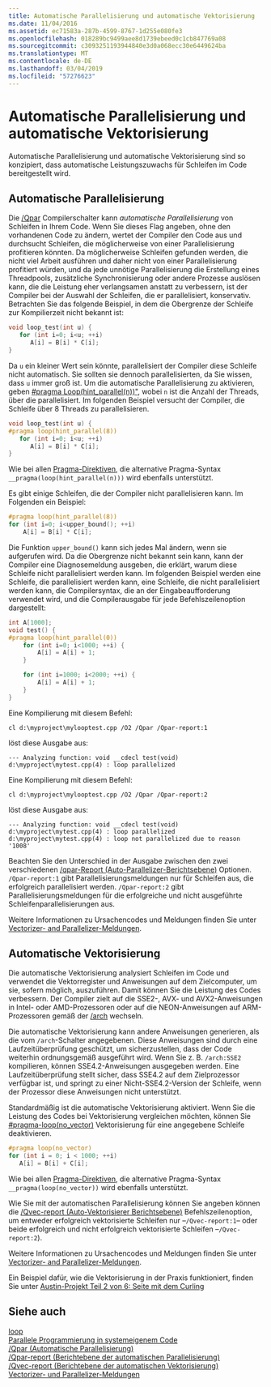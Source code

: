 ```yaml
---
title: Automatische Parallelisierung und automatische Vektorisierung
ms.date: 11/04/2016
ms.assetid: ec71583a-287b-4599-8767-1d255e080fe3
ms.openlocfilehash: 018289bc9499aee8d1739ebeed0c1cb847769a08
ms.sourcegitcommit: c3093251193944840e3d0a068ecc30e6449624ba
ms.translationtype: MT
ms.contentlocale: de-DE
ms.lasthandoff: 03/04/2019
ms.locfileid: "57276623"
---
```

# <a name="auto-parallelization-and-auto-vectorization"></a>Automatische Parallelisierung und automatische Vektorisierung

Automatische Parallelisierung und automatische Vektorisierung sind so konzipiert, dass automatische Leistungszuwachs für Schleifen im Code bereitgestellt wird.

## <a name="auto-parallelizer"></a>Automatische Parallelisierung

Die [/Qpar](../build/reference/qpar-auto-parallelizer.md) Compilerschalter kann *automatische Parallelisierung* von Schleifen in Ihrem Code. Wenn Sie dieses Flag angeben, ohne den vorhandenen Code zu ändern, wertet der Compiler den Code aus und durchsucht Schleifen, die möglicherweise von einer Parallelisierung profitieren könnten. Da möglicherweise Schleifen gefunden werden, die nicht viel Arbeit ausführen und daher nicht von einer Parallelisierung profitiert würden, und da jede unnötige Parallelisierung die Erstellung eines Threadpools, zusätzliche Synchronisierung oder andere Prozesse auslösen kann, die die Leistung eher verlangsamen anstatt zu verbessern, ist der Compiler bei der Auswahl der Schleifen, die er parallelisiert, konservativ. Betrachten Sie das folgende Beispiel, in dem die Obergrenze der Schleife zur Kompilierzeit nicht bekannt ist:

```cpp
void loop_test(int u) {
   for (int i=0; i<u; ++i)
      A[i] = B[i] * C[i];
}
```

Da `u` ein kleiner Wert sein könnte, parallelisiert der Compiler diese Schleife nicht automatisch. Sie sollten sie dennoch parallelisierten, da Sie wissen, dass `u` immer groß ist. Um die automatische Parallelisierung zu aktivieren, geben [#pragma Loop(hint_parallel(n))"](../preprocessor/loop.md), wobei `n` ist die Anzahl der Threads, über die parallelisiert. Im folgenden Beispiel versucht der Compiler, die Schleife über 8 Threads zu parallelisieren.

```cpp
void loop_test(int u) {
#pragma loop(hint_parallel(8))
   for (int i=0; i<u; ++i)
      A[i] = B[i] * C[i];
}
```

Wie bei allen [Pragma-Direktiven](../preprocessor/pragma-directives-and-the-pragma-keyword.md), die alternative Pragma-Syntax `__pragma(loop(hint_parallel(n)))` wird ebenfalls unterstützt.

Es gibt einige Schleifen, die der Compiler nicht parallelisieren kann. Im Folgenden ein Beispiel:

```cpp
#pragma loop(hint_parallel(8))
for (int i=0; i<upper_bound(); ++i)
    A[i] = B[i] * C[i];
```

Die Funktion `upper_bound()` kann sich jedes Mal ändern, wenn sie aufgerufen wird. Da die Obergrenze nicht bekannt sein kann, kann der Compiler eine Diagnosemeldung ausgeben, die erklärt, warum diese Schleife nicht parallelisiert werden kann. Im folgenden Beispiel werden eine Schleife, die parallelisiert werden kann, eine Schleife, die nicht parallelisiert werden kann, die Compilersyntax, die an der Eingabeaufforderung verwendet wird, und die Compilerausgabe für jede Befehlszeilenoption dargestellt:

```cpp
int A[1000];
void test() {
#pragma loop(hint_parallel(0))
    for (int i=0; i<1000; ++i) {
        A[i] = A[i] + 1;
    }

    for (int i=1000; i<2000; ++i) {
        A[i] = A[i] + 1;
    }
}
```

Eine Kompilierung mit diesem Befehl:

`cl d:\myproject\mylooptest.cpp /O2 /Qpar /Qpar-report:1`

löst diese Ausgabe aus:

```Output
--- Analyzing function: void __cdecl test(void)
d:\myproject\mytest.cpp(4) : loop parallelized
```

Eine Kompilierung mit diesem Befehl:

`cl d:\myproject\mylooptest.cpp /O2 /Qpar /Qpar-report:2`

löst diese Ausgabe aus:

```Output
--- Analyzing function: void __cdecl test(void)
d:\myproject\mytest.cpp(4) : loop parallelized
d:\myproject\mytest.cpp(4) : loop not parallelized due to reason '1008'
```

Beachten Sie den Unterschied in der Ausgabe zwischen den zwei verschiedenen [/qpar-Report (Auto-Parallelizer-Berichtsebene)](../build/reference/qpar-report-auto-parallelizer-reporting-level.md) Optionen. `/Qpar-report:1` gibt Parallelisierungsmeldungen nur für Schleifen aus, die erfolgreich parallelisiert werden. `/Qpar-report:2` gibt Parallelisierungsmeldungen für die erfolgreiche und nicht ausgeführte Schleifenparallelisierungen aus.

Weitere Informationen zu Ursachencodes und Meldungen finden Sie unter [Vectorizer- and Parallelizer-Meldungen](../error-messages/tool-errors/vectorizer-and-parallelizer-messages.md).

## <a name="auto-vectorizer"></a>Automatische Vektorisierung

Die automatische Vektorisierung analysiert Schleifen im Code und verwendet die Vektorregister und Anweisungen auf dem Zielcomputer, um sie, sofern möglich, auszuführen. Damit können Sie die Leistung des Codes verbessern. Der Compiler zielt auf die SSE2-, AVX- und AVX2-Anweisungen in Intel- oder AMD-Prozessoren oder auf die NEON-Anweisungen auf ARM-Prozessoren gemäß der [/arch](../build/reference/arch-minimum-cpu-architecture.md) wechseln.

Die automatische Vektorisierung kann andere Anweisungen generieren, als die vom `/arch`-Schalter angegebenen. Diese Anweisungen sind durch eine Laufzeitüberprüfung geschützt, um sicherzustellen, dass der Code weiterhin ordnungsgemäß ausgeführt wird. Wenn Sie z. B. `/arch:SSE2` kompilieren, können SSE4.2-Anweisungen ausgegeben werden. Eine Laufzeitüberprüfung stellt sicher, dass SSE4.2 auf dem Zielprozessor verfügbar ist, und springt zu einer Nicht-SSE4.2-Version der Schleife, wenn der Prozessor diese Anweisungen nicht unterstützt.

Standardmäßig ist die automatische Vektorisierung aktiviert. Wenn Sie die Leistung des Codes bei Vektorisierung vergleichen möchten, können Sie [#pragma-loop(no_vector)](../preprocessor/loop.md) Vektorisierung für eine angegebene Schleife deaktivieren.

```cpp
#pragma loop(no_vector)
for (int i = 0; i < 1000; ++i)
   A[i] = B[i] + C[i];
```

Wie bei allen [Pragma-Direktiven](../preprocessor/pragma-directives-and-the-pragma-keyword.md), die alternative Pragma-Syntax `__pragma(loop(no_vector))` wird ebenfalls unterstützt.

Wie Sie mit der automatischen Parallelisierung können Sie angeben können die [/Qvec-report (Auto-Vektorisierer Berichtsebene)](../build/reference/qvec-report-auto-vectorizer-reporting-level.md) Befehlszeilenoption, um entweder erfolgreich vektorisierte Schleifen nur –`/Qvec-report:1`– oder beide erfolgreich und nicht erfolgreich vektorisierte Schleifen –`/Qvec-report:2`).

Weitere Informationen zu Ursachencodes und Meldungen finden Sie unter [Vectorizer- and Parallelizer-Meldungen](../error-messages/tool-errors/vectorizer-and-parallelizer-messages.md).

Ein Beispiel dafür, wie die Vektorisierung in der Praxis funktioniert, finden Sie unter [Austin-Projekt Teil 2 von 6: Seite mit dem Curling](http://blogs.msdn.com/b/vcblog/archive/2012/09/27/10348494.aspx)

## <a name="see-also"></a>Siehe auch

[loop](../preprocessor/loop.md)<br/>
[Parallele Programmierung in systemeigenem Code](http://go.microsoft.com/fwlink/p/?linkid=263662)<br/>
[/Qpar (Automatische Parallelisierung)](../build/reference/qpar-auto-parallelizer.md)<br/>
[/Qpar-report (Berichtebene der automatischen Parallelisierung)](../build/reference/qpar-report-auto-parallelizer-reporting-level.md)<br/>
[/Qvec-report (Berichtebene der automatischen Vektorisierung)](../build/reference/qvec-report-auto-vectorizer-reporting-level.md)<br/>
[Vectorizer- und Parallelizer-Meldungen](../error-messages/tool-errors/vectorizer-and-parallelizer-messages.md)

